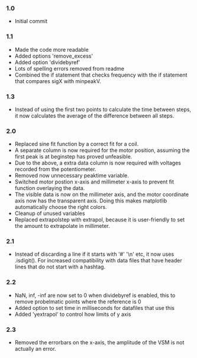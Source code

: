 ### 1.0
- Initial commit

### 1.1
- Made the code more readable
- Added options 'remove_excess'
- Added option 'dividebyref'
- Lots of spelling errors removed from readme
- Combined the if statement that checks frequency with the if statement that compares sigX with minpeakV.

### 1.3
- Instead of using the first two points to calculate the time between steps, it now calculates the average of the difference between all steps.

### 2.0
- Replaced sine fit function by a correct fit for a coil.
- A separate column is now required for the motor position, assuming the first peak is at beginstep has proved unfeasible.
- Due to the above, a extra data column is now required with voltages recorded from the potentiometer.
- Removed now unnecessary peaktime variable.
- Switched motor postion x-axis and millimeter x-axis to prevent fit function overlaying the data.
- The visible data is now on the millimeter axis, and the motor coordinate axis now has the transparent axis. Doing this makes matplotlib automatically choose the right colors.
- Cleanup of unused variables
- Replaced extrapolstep with extrapol, because it is user-friendly to set the amount to extrapolate in millimeter.

### 2.1
- Instead of discarding a line if it starts with '#' '\n' etc, it now uses .isdigit(). For increased compatibility with data files that have header lines that do not start with a hashtag.

### 2.2
- NaN, inf, -inf are now set to 0 when dividebyref is enabled, this to remove probelmatic points where the reference is 0
- Added option to set time in milliseconds for datafiles that use this
- Added 'yextrapol' to control how limits of y axis

### 2.3
- Removed the errorbars on the x-axis, the amplitude of the VSM is not actually an error.
